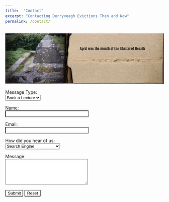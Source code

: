 ```yaml
---
title:  "Contact"
excerpt: "Contacting Derryveagh Evictions Then and Now"
permalink: /contact/
---
```


![April was the Month of the Shattered Hearth](/images/section_4.webp)

<form id="fs-frm" name="simple-contact-form" accept-charset="utf-8" action="https://formspree.io/f/xwkzrqwy" method="post">
<p><label for="Subject">Message Type:</label><br />
<select name="Subject" id="Subject" style="color:black;">
<option selected="selected" style="color:black;">Book a Lecture</option>
<option style="color:black;">Info</option>
<option style="color:black;">Inquiry</option>
<option style="color:black;">Proposal</option>
</select></p>
<p><label for="name">Name:</label><br /> <input type="text" name="Name" id="name" size="30" style="background-color:white; color:black;"/><br /></p>
	<p><label for="email">Email:</label><br /><input type="text" name="Email" id="email" style="background-color:white; color:black;" size="30" /><br /></p>
<p><label for="Heard_Of">How did you hear of us:</label><br />
     <select name="Heard_Of" id="Heard_Of" style="color:black;">
	 <option style="color:black;" selected="selected">Search Engine</option>
	 <option style="color:black;">Friend</option>
	 <option style="color:black;">Referral from another site</option>
	 <option style="color:black;">Email</option>
	</select></p>
	<p><label for="comment">Message:</label><br /><textarea name="Comment" id="comment" rows="5" cols="30" style="background-color:white; color:black;"></textarea><br /></p>
	<p><input type="submit" value="Submit" class="button" style="background-color:white; color:black;"/> <input type="reset" value="Reset" name="reset" style="background-color:white; color:black;" class="button"/></p>
</form> 
  
